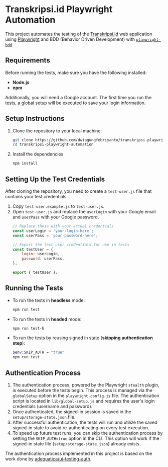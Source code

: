 # Transkripsi.id Playwright Automation

This project automates the testing of the [Transkripsi.id](https://transkripsi.id/) web application using [Playwright](https://playwright.dev/) and BDD (Behavior Driven Development) with [`playwright-bdd`](https://vitalets.github.io/playwright-bdd/#/).

## Requirements

Before running the tests, make sure you have the following installed:
- **Node.js**
- **npm**

Additionally, you will need a Google account. The first time you run the tests, a global setup will be executed to save your login information.

## Setup Instructions

1. Clone the repository to your local machine:
   ```bash
   git clone https://github.com/dwiagungfebriyanto/transkripsi-playwright-automation.git
   cd transkripsi-playwright-automation
   ```
2. Install the dependencies
    ```bash
    npm install
    ```

## Setting Up the Test Credentials

After cloning the repository, you need to create a `test-user.js` file that contains your test credentials. 

1. Copy `test-user.example.js` to `test-user.js`.
2. Open `test-user.js` and replace the `userLogin` with your Google email and `userPass` with your Google password.
    ```javascript
    // Replace these with your actual credentials
    const userLogin = 'your-login-here';
    const userPass = 'your-password-here';

    // Export the test user credentials for use in tests
    const testUser = {
        login: userLogin,
        password: userPass,
    };

    export { testUser };
    ```

## Running the Tests
- To run the tests in **headless** mode:
    ```bash
    npm run test
    ```
- To run the tests in **headed** mode:
    ```bash
    npm run test-h
    ```
- To run the tests by reusing signed in state (**skipping authentication step**):
    ```bash
    $env:SKIP_AUTH = "true"
    npm run test
    ```

## Authentication Process
1. The authentication process, powered by the Playwright `stealth` plugin, is executed before the tests begin. This process is managed via the `globalSetup` option in the `playwright.config.js` file. The authentication script is located in `lib/global-setup.js` and requires the user's login credentials (username and password).
2. Once authenticated, the signed-in session is saved in the `setup/storage-state.json` file.
3. After successful authentication, the tests will run and utilize the saved signed-in state to avoid re-authenticating on every test execution.
4. To speed up future test runs, you can skip the authentication process by setting the `SKIP_AUTH=true` option in the CLI. This option will work if the signed-in state file (`setup/storage-state.json`) already exists.

The authentication process implemented in this project is based on the work done by [adequatica/ui-testing-auth](https://github.com/adequatica/ui-testing-auth).